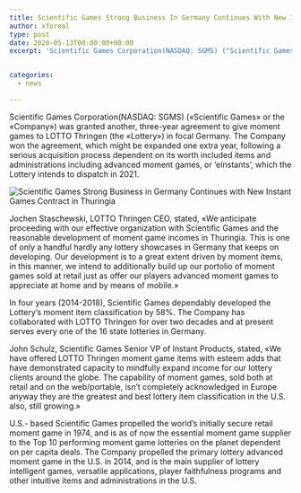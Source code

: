 ```yaml
---
title: Scientific Games Strong Business In Germany Continues With New Instant Games Contract In Thuringia
author: xforeal 
type: post
date: 2020-05-13T00:00:00+00:00
excerpt: 'Scientific Games Corporation(NASDAQ: SGMS) ("Scientific Games" or the "Company") was granted another, three-year agreement to give moment games to LOTTO Thringen (the "Lottery") in focal Germany '


categories:
  - news

---
```

Scientific Games Corporation(NASDAQ: SGMS) (&#171;Scientific Games&#187; or the &#171;Company&#187;) was granted another, three-year agreement to give moment games to LOTTO Thringen (the &#171;Lottery&#187;) in focal Germany. The Company won the agreement, which might be expanded one extra year, following a serious acquisition process dependent on its worth included items and administrations including advanced moment games, or &#8216;eInstants&#8217;, which the Lottery intends to dispatch in 2021. 

<div class="PRN_ImbeddedAssetReference" id="DivAssetPlaceHolder1">
  <p>
    <img src="https://mma.prnewswire.com/media/1167442/Scientific_Games_German_Tickets.jpg" title="Scientific Games Strong Business in Germany                     Continues with New Instant Games Contract in                     Thuringia" />
  </p>
</div>

Jochen Staschewski, LOTTO Thringen CEO, stated, &#171;We anticipate proceeding with our effective organization with Scientific Games and the reasonable development of moment game incomes in Thuringia. This is one of only a handful hardly any lottery showcases in Germany that keeps on developing. Our development is to a great extent driven by moment items, in this manner, we intend to additionally build up our portolio of moment games sold at retail just as offer our players advanced moment games to appreciate at home and by means of mobile.&#187; 

In four years (2014-2018), Scientific Games dependably developed the Lottery&#8217;s moment item classification by 58&percnt;. The Company has collaborated with LOTTO Thringen for over two decades and at present serves every one of the 16 state lotteries in Germany. 

John Schulz, Scientific Games Senior VP of Instant Products, stated, &#171;We have offered LOTTO Thringen moment game items with esteem adds that have demonstrated capacity to mindfully expand income for our lottery clients around the globe. The capability of moment games, sold both at retail and on the web/portable, isn&#8217;t completely acknowledged in Europe anyway they are the greatest and best lottery item classification in the U.S. also, still growing.&#187; 

U.S.- based Scientific Games propelled the world&#8217;s initially secure retail moment game in 1974, and is as of now the essential moment game supplier to the Top 10 performing moment game lotteries on the planet dependent on per capita deals. The Company propelled the primary lottery advanced moment game in the U.S. in 2014, and is the main supplier of lottery intelligent games, versatile applications, player faithfulness programs and other intuitive items and administrations in the U.S.